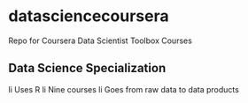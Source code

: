 # datasciencecoursera
Repo for Coursera Data Scientist Toolbox Courses


## Data Science Specialization 

li Uses R 
li Nine courses 
li Goes from raw data to data products
